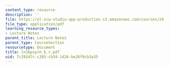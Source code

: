 ```yaml
---
content_type: resource
description: ''
file: https://ol-ocw-studio-app-production.s3.amazonaws.com/courses/24-951-introduction-to-syntax-fall-2003/7c29247cc265cb341d26be26f0cb3a35_ln16psych_b_r.pdf
file_type: application/pdf
learning_resource_types:
- Lecture Notes
parent_title: Lecture Notes
parent_type: CourseSection
resourcetype: Document
title: ln16psych_b_r.pdf
uid: 7c29247c-c265-cb34-1d26-be26f0cb3a35
---
```

